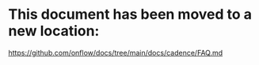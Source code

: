 # This document has been moved to a new location:

https://github.com/onflow/docs/tree/main/docs/cadence/FAQ.md
